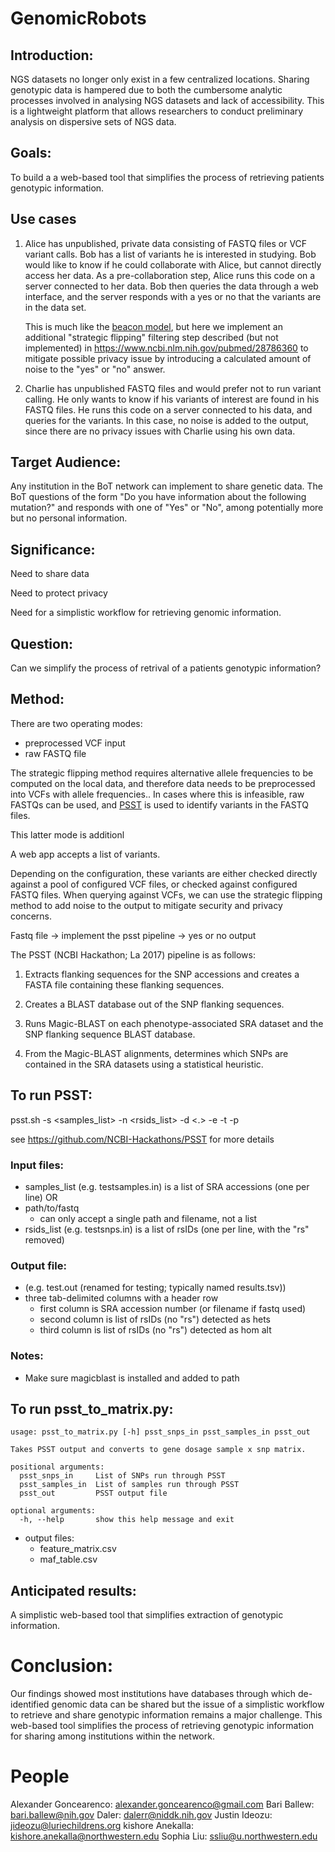 # GenomicRobots
## Introduction:

NGS datasets no longer only exist in a few centralized locations. Sharing genotypic data is hampered due to both the cumbersome analytic processes involved in analysing NGS datasets and lack of accessibility. This is a lightweight platform that allows researchers to conduct preliminary analysis on dispersive sets of NGS data.

## Goals:

To build a a web-based tool that simplifies the process of retrieving patients genotypic information.

## Use cases

1. Alice has unpublished, private data consisting of FASTQ files or VCF variant
   calls. Bob has a list of variants he is interested in studying. Bob would
   like to know if he could collaborate with Alice, but cannot directly access
   her data. As a pre-collaboration step, Alice runs this code on a server
   connected to her data. Bob then queries the data through a web interface,
   and the server responds with a yes or no that the variants are in the data
   set.

   This is much like the [beacon model](https://beacon-network.org), but here
   we implement an additional "strategic flipping" filtering step described
   (but not implemented) in https://www.ncbi.nlm.nih.gov/pubmed/28786360 to
   mitigate possible privacy issue by introducing a calculated amount of noise
   to the "yes" or "no" answer.

2. Charlie has unpublished FASTQ files and would prefer not to run variant
   calling. He only wants to know if his variants of interest are found in his
   FASTQ files. He runs this code on a server connected to his data, and
   queries for the variants. In this case, no noise is added to the output,
   since there are no privacy issues with Charlie using his own data.


## Target Audience:

Any institution in the BoT network can implement to share genetic data. The BoT questions of the form "Do you have information about the following mutation?" and responds with one of "Yes" or "No", among potentially more but no personal information.

## Significance:

Need to share data

Need to protect privacy

Need for a simplistic workflow for retrieving genomic information.

## Question:

Can we simplify the process of retrival of a patients genotypic information?

## Method:

There are two operating modes:

- preprocessed VCF input
- raw FASTQ file

The strategic flipping method requires alternative allele frequencies to be
computed on the local data, and therefore data needs to be preprocessed into
VCFs with allele frequencies.. In cases where this is infeasible, raw FASTQs
can be used, and [PSST](https://github.com/NCBI-Hackathons/PSST) is used to
identify variants in the FASTQ files.

This latter mode is additionl

A web app accepts a list of variants.

Depending on the configuration, these variants are either checked directly
against a pool of configured VCF files, or checked against configured FASTQ
files. When querying against VCFs, we can use the strategic flipping method to
add noise to the output to mitigate security and privacy concerns.



Fastq file -> implement the psst pipeline -> yes or no output

The PSST (NCBI Hackathon; La 2017) pipeline is as follows:

1. Extracts flanking sequences for the SNP accessions and creates a FASTA file containing these flanking sequences.

2. Creates a BLAST database out of the SNP flanking sequences.

3. Runs Magic-BLAST on each phenotype-associated SRA dataset and the SNP flanking sequence BLAST database.

4. From the Magic-BLAST alignments, determines which SNPs are contained in the SRA datasets using a statistical heuristic.


## To run PSST:

psst.sh -s <samples_list> -n <rsids_list> -d <.> -e <email> -t <n> -p <n>

see https://github.com/NCBI-Hackathons/PSST for more details

### Input files:
- samples_list (e.g. testsamples.in) is a list of SRA accessions (one per line)
  OR
- path/to/fastq
  - can only accept a single path and filename, not a list
- rsids_list (e.g. testsnps.in) is a list of rsIDs (one per line, with the "rs" removed)

### Output file:
- (e.g. test.out (renamed for testing; typically named results.tsv))
- three tab-delimited columns with a header row
  - first column is SRA accession number (or filename if fastq used)
  - second column is list of rsIDs (no "rs") detected as hets
  - third column is list of rsIDs (no "rs") detected as hom alt

### Notes:
- Make sure magicblast is installed and added to path

## To run psst_to_matrix.py:

```
usage: psst_to_matrix.py [-h] psst_snps_in psst_samples_in psst_out

Takes PSST output and converts to gene dosage sample x snp matrix.

positional arguments:
  psst_snps_in     List of SNPs run through PSST
  psst_samples_in  List of samples run through PSST
  psst_out         PSST output file

optional arguments:
  -h, --help       show this help message and exit
  ```

- output files:
  - feature_matrix.csv
  - maf_table.csv

## Anticipated results:

A simplistic web-based tool that simplifies extraction of genotypic information.

# Conclusion:

Our findings showed most institutions have databases through which de-identified genomic data can be shared but the issue of a simplistic workflow to retrieve and share genotypic information remains a major challenge. This web-based tool simplifies the process of retrieving genotypic information for sharing among institutions within the network.
# People

Alexander Goncearenco: alexander.goncearenco@gmail.com
Bari Ballew: bari.ballew@nih.gov
Daler: dalerr@niddk.nih.gov
Justin Ideozu: jideozu@luriechildrens.org
kishore Anekalla: kishore.anekalla@northwestern.edu
Sophia Liu: ssliu@u.northwestern.edu

